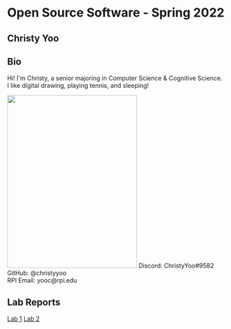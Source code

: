 # Open Source Software - Spring 2022
## Christy Yoo

## Bio
Hi! I'm Christy, a senior majoring in Computer Science & Cognitive Science.  
I like digital drawing, playing tennis, and sleeping!

<img src="https://user-images.githubusercontent.com/60198697/149562745-67913a50-8990-40de-9a35-5b089eafb60a.png" width="300" height="400">  
Discord: ChristyYoo#9582<br/>
GitHub: @christyyoo<br/>  
RPI Email: yooc@rpi.edu 

## Lab Reports
[Lab 1](labs/lab-01/report.md)
[Lab 2](labs/lab-02/report.md)
